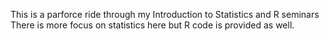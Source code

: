 This is a parforce ride through my Introduction to Statistics and R seminars
There is more focus on statistics here but R code is provided as well.
